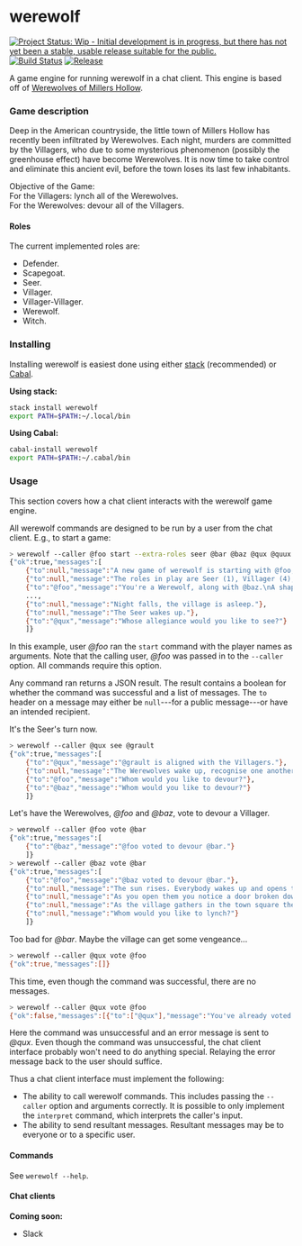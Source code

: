 # werewolf

[![Project Status: Wip - Initial development is in progress, but there has not yet been a stable, usable release suitable for the public.](http://www.repostatus.org/badges/1.0.0/wip.svg)](http://www.repostatus.org/#wip)
[![Build Status](https://travis-ci.org/hjwylde/werewolf.svg?branch=master)](https://travis-ci.org/hjwylde/werewolf)
[![Release](https://img.shields.io/github/release/hjwylde/werewolf.svg)](https://github.com/hjwylde/werewolf/releases/latest)

A game engine for running werewolf in a chat client.
This engine is based off of [Werewolves of Millers Hollow](http://www.games-wiki.org/wiki/Werewolves_of_Millers_Hollow/).

### Game description

Deep in the American countryside, the little town of Millers Hollow has recently been infiltrated by Werewolves.
Each night, murders are committed by the Villagers, who due to some mysterious phenomenon (possibly the greenhouse effect) have become Werewolves.
It is now time to take control and eliminate this ancient evil, before the town loses its last few inhabitants.

Objective of the Game:  
For the Villagers: lynch all of the Werewolves.  
For the Werewolves: devour all of the Villagers.

#### Roles

The current implemented roles are:
* Defender.
* Scapegoat.
* Seer.
* Villager.
* Villager-Villager.
* Werewolf.
* Witch.

### Installing

Installing werewolf is easiest done using either
    [stack](https://github.com/commercialhaskell/stack) (recommended) or
    [Cabal](https://github.com/haskell/cabal).

**Using stack:**

```bash
stack install werewolf
export PATH=$PATH:~/.local/bin
```

**Using Cabal:**

```bash
cabal-install werewolf
export PATH=$PATH:~/.cabal/bin
```

### Usage

This section covers how a chat client interacts with the werewolf game engine.

All werewolf commands are designed to be run by a user from the chat client.
E.g., to start a game:
```bash
> werewolf --caller @foo start --extra-roles seer @bar @baz @qux @quux @corge @grault
{"ok":true,"messages":[
    {"to":null,"message":"A new game of werewolf is starting with @foo, @bar, @baz, @qux, @quux, @corge, @grault!"},
    {"to":null,"message":"The roles in play are Seer (1), Villager (4), Werewolf (2)."},
    {"to":"@foo","message":"You're a Werewolf, along with @baz.\nA shapeshifting townsperson that, at night, hunts the residents of Millers Hollow."},
    ...,
    {"to":null,"message":"Night falls, the village is asleep."},
    {"to":null,"message":"The Seer wakes up."},
    {"to":"@qux","message":"Whose allegiance would you like to see?"}
    ]}
```

In this example, user _@foo_ ran the `start` command with the player names as arguments.
Note that the calling user, _@foo_ was passed in to the `--caller` option.
All commands require this option.

Any command ran returns a JSON result.
The result contains a boolean for whether the command was successful and a list of messages.
The `to` header on a message may either be `null`---for a public message---or have an intended
    recipient.

It's the Seer's turn now.
```bash
> werewolf --caller @qux see @grault
{"ok":true,"messages":[
    {"to":"@qux","message":"@grault is aligned with the Villagers."},
    {"to":null,"message":"The Werewolves wake up, recognise one another and choose a new victim."},
    {"to":"@foo","message":"Whom would you like to devour?"},
    {"to":"@baz","message":"Whom would you like to devour?"}
    ]}
```

Let's have the Werewolves, _@foo_ and _@baz_, vote to devour a Villager.
```bash
> werewolf --caller @foo vote @bar
{"ok":true,"messages":[
    {"to":"@baz","message":"@foo voted to devour @bar."}
    ]}
> werewolf --caller @baz vote @bar
{"ok":true,"messages":[
    {"to":"@foo","message":"@baz voted to devour @bar."},
    {"to":null,"message":"The sun rises. Everybody wakes up and opens their eyes..."},
    {"to":null,"message":"As you open them you notice a door broken down and @bar's guts half devoured and spilling out over the cobblestones. From the look of their personal effects, you deduce they were a Villager."},
    {"to":null,"message":"As the village gathers in the town square the town clerk calls for a vote."},
    {"to":null,"message":"Whom would you like to lynch?"}
    ]}
```

Too bad for _@bar_. Maybe the village can get some vengeance...
```bash
> werewolf --caller @qux vote @foo
{"ok":true,"messages":[]}
```

This time, even though the command was successful, there are no messages.

```bash
> werewolf --caller @qux vote @foo
{"ok":false,"messages":[{"to":["@qux"],"message":"You've already voted!"}]}
```

Here the command was unsuccessful and an error message is sent to _@qux_.
Even though the command was unsuccessful, the chat client interface probably won't need to do
    anything special.
Relaying the error message back to the user should suffice.

Thus a chat client interface must implement the following:
* The ability to call werewolf commands. This includes passing the `--caller` option and arguments
  correctly. It is possible to only implement the `interpret` command, which interprets the
  caller's input.
* The ability to send resultant messages. Resultant messages may be to everyone or to a specific
  user.

#### Commands

See `werewolf --help`.

#### Chat clients

**Coming soon:**
* Slack
